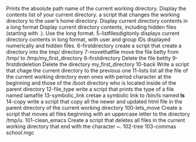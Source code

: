 Prints the absolute path name of the current working directory.
Display the contents list of your current directory.
 a script that changes the working directory to the user’s home directory.
Display current directory contents in a long format
Display current directory contents, including hidden files (starting with .). Use the long format.
5-listfilesdigitonly displays current directory contents in long format, with user and group IDs displayed numerically and hidden files.
6-firstdirectory create a script that create a directory into the tmp/ directory
7-movethatfile move the file betty from /tmp/ to /tmp/my_first_directory
8-firstdirectory Delete the file bettty
9-firstdirdeletion Delete the directory my_first_directory
10-back Write a script that chage the current directory to the previous one
11-lists list all the file of the current working directory even ones with period character at the beginning and those of the /boot directory who is located inside of the parent directory
12-file_type write a script that prints the type of a file named iamafile
13-symbolic_link cretae a symbolic link to /bin/ls named __ls__
14-copy write a script that copy all the newer and updated html file in the parent directory of the current working directory
100-lets_move Create a script that moves all files beginning with an uppercase letter to the directory /tmp/u.
101-clean_emacs Create a script that deletes all files in the current working directory that end with the character ~.
102-tree
103-commas
school.mgc
